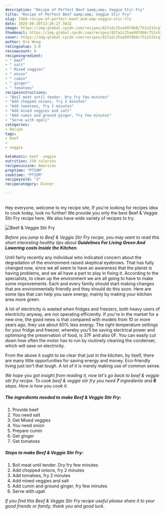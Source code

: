 ```yaml
---
description: "Recipe of Perfect Beef &amp;amp; Veggie Stir Fry"
title: "Recipe of Perfect Beef &amp;amp; Veggie Stir Fry"
slug: 1560-recipe-of-perfect-beef-and-amp-veggie-stir-fry
date: 2020-08-20T13:26:27.563Z
image: https://img-global.cpcdn.com/recipes/82fa2c25aa997db8/751x532cq70/beef-veggie-stir-fry-recipe-main-photo.jpg
thumbnail: https://img-global.cpcdn.com/recipes/82fa2c25aa997db8/751x532cq70/beef-veggie-stir-fry-recipe-main-photo.jpg
cover: https://img-global.cpcdn.com/recipes/82fa2c25aa997db8/751x532cq70/beef-veggie-stir-fry-recipe-main-photo.jpg
author: Ora Wong
ratingvalue: 3.8
reviewcount: 9
recipeingredient:
- " beef"
- " salt"
- " Mixed veggies"
- " onion"
- " cumin"
- " ginger"
- " tomatoes"
recipeinstructions:
- "Boil meat until tender. Dry fry few minutes"
- "Add chopped onions, fry 2 minutes"
- "Add tomatoes, fry 2 minutes"
- "Add mixed veggies and salt"
- "Add cumin and ground ginger, fry few minutes"
- "Serve with ugali"
categories:
- Recipe
tags:
- beef
- 
- veggie

katakunci: beef  veggie 
nutrition: 258 calories
recipecuisine: American
preptime: "PT29M"
cooktime: "PT35M"
recipeyield: "3"
recipecategory: Dinner

---
```

<br>
Hey everyone, welcome to my recipe site, If you're looking for recipes idea to cook today, look no further! We provide you only the best Beef &amp; Veggie Stir Fry recipe here. We also have wide variety of recipes to try.
<br>


![Beef &amp; Veggie Stir Fry](https://img-global.cpcdn.com/recipes/82fa2c25aa997db8/751x532cq70/beef-veggie-stir-fry-recipe-main-photo.jpg)

<i>Before you jump to Beef &amp; Veggie Stir Fry recipe, you may want to read this short interesting healthy tips about 
<strong>Guidelines For Living Green And Lowering costs Inside the Kitchen</strong>.</i>
</br>

Until fairly recently any individual who indicated concern about the degradation of the environment raised skeptical eyebrows. That has fully changed now, since we all seem to have an awareness that the planet is having problems, and we all have a part to play in fixing it. According to the specialists, to clean up the environment we are all going to have to make some improvements. Each and every family should start making changes that are environmentally friendly and they should do this soon. Here are some tips that can help you save energy, mainly by making your kitchen area more green.

A lot of electricity is wasted when fridges and freezers, both heavy users of electricity anyway, are not operating efficiently. If you're in the market for a new one, the good news is that compared with models from 10 or more years ago, they use about 60% less energy. The right temperature settings for your fridge and freezer, whereby you'll be saving electrical power and optimising the preservation of food, is 37F and also 0F. You can easily cut down how often the motor has to run by routinely cleaning the condenser, which will save on electricity.

From the above it ought to be clear that just in the kitchen, by itself, there are many little opportunities for saving energy and money. Eco-friendly living just isn't that tough. A lot of it is merely making use of common sense.


<i>We hope you got insight from reading it, now let's go back to beef &amp; veggie stir fry recipe. To cook beef &amp; veggie stir fry you need <strong>7</strong> ingredients and <strong>6</strong> steps. Here is how you cook it.
</i>

##### The ingredients needed to make Beef &amp; Veggie Stir Fry:

1. Provide  beef
1. You need  salt
1. Get  Mixed veggies
1. You need  onion
1. Prepare  cumin
1. Get  ginger
1. Get  tomatoes


##### Steps to make Beef &amp; Veggie Stir Fry:

1. Boil meat until tender. Dry fry few minutes
1. Add chopped onions, fry 2 minutes
1. Add tomatoes, fry 2 minutes
1. Add mixed veggies and salt
1. Add cumin and ground ginger, fry few minutes
1. Serve with ugali


<i>If you find this Beef &amp; Veggie Stir Fry recipe useful please share it to your good friends or family, thank you and good luck.</i>
